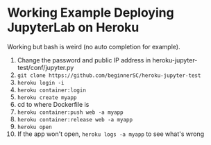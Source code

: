 # Working Example Deploying JupyterLab on Heroku

Working but bash is weird (no auto completion for example).

1. Change the password and public IP address in heroku-jupyter-test/conf/jupyter.py 
1. ```git clone https://github.com/beginnerSC/heroku-jupyter-test```
1. ```heroku login -i```
1. ```heroku container:login```
1. ```heroku create myapp```
1. cd to where Dockerfile is 
1. ```heroku container:push web -a myapp```
1. ```heroku container:release web -a myapp```
1. ```heroku open```
1. If the app won't open, ```heroku logs -a myapp``` to see what's wrong
